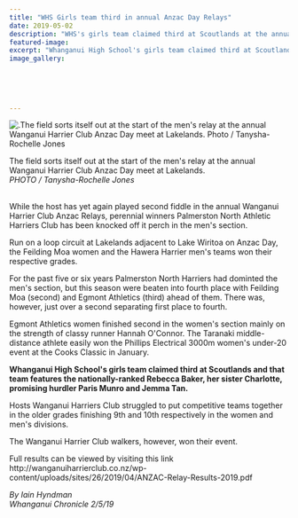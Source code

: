 ```yaml
---
title: "WHS Girls team third in annual Anzac Day Relays"
date: 2019-05-02
description: "WHS's girls team claimed third at Scoutlands at the annual Wanganui Harrier Club Anzac Day Relays..."
featured-image: 
excerpt: "Whanganui High School's girls team claimed third at Scoutlands and that team features the nationally-ranked Rebecca Baker, her sister Charlotte, promising hurdler Paris Munro and Jemma Tan."
image_gallery:
	
	
	
	
	
---
```


<p><img src="https://www.nzherald.co.nz/resizer/ODNimwspwkBTL9ymdq2GuagNIlw=/620x349/smart/filters:quality(70)/arc-anglerfish-syd-prod-nzme.s3.amazonaws.com/public/EX7E5WBMUVCTRFEKNC63NDRQKM.jpg" alt=".The field sorts itself out at the start of the men's relay at the annual Wanganui Harrier Club Anzac Day meet at Lakelands. Photo / Tanysha-Rochelle Jones" /></p>
<p><span>The field sorts itself out at the start of the men's relay at the annual Wanganui Harrier Club Anzac Day meet at Lakelands.&nbsp;</span><br /><em>PHOTO / Tanysha-Rochelle Jones</em></p>
<p><br />While the host has yet again played second fiddle in the annual Wanganui Harrier Club Anzac Relays, perennial winners Palmerston North Athletic Harriers Club has been knocked off it perch in the men's section.</p>
<p>Run on a loop circuit at Lakelands adjacent to Lake Wiritoa on Anzac Day, the Feilding Moa women and the Hawera Harrier men's teams won their respective grades.</p>
<p>For the past five or six years Palmerston North Harriers had dominted the men's section, but this season were beaten into fourth place with Feilding Moa (second) and Egmont Athletics (third) ahead of them. There was, however, just over a second separating first place to fourth.</p>
<p>Egmont Athletics women finished second in the women's section mainly on the strength of classy runner Hannah O'Connor. The Taranaki middle-distance athlete easily won the Phillips Electrical 3000m women's under-20 event at the Cooks Classic in January.</p>
<p><strong>Whanganui High School's girls team claimed third at Scoutlands and that team features the nationally-ranked Rebecca Baker, her sister Charlotte, promising hurdler Paris Munro and Jemma Tan.</strong></p>
<p>Hosts Wanganui Harriers Club struggled to put competitive teams together in the older grades finishing 9th and 10th respectively in the women and men's divisions.</p>
<p>The Wanganui Harrier Club walkers, however, won their event.</p>
<p>Full results can be viewed by visiting this link http://wanganuiharrierclub.co.nz/wp-content/uploads/sites/26/2019/04/ANZAC-Relay-Results-2019.pdf</p>
<p><span><em>By Iain Hyndman</em><br /><em>Whanganui Chronicle 2/5/19</em><br /><em></em></span></p>

